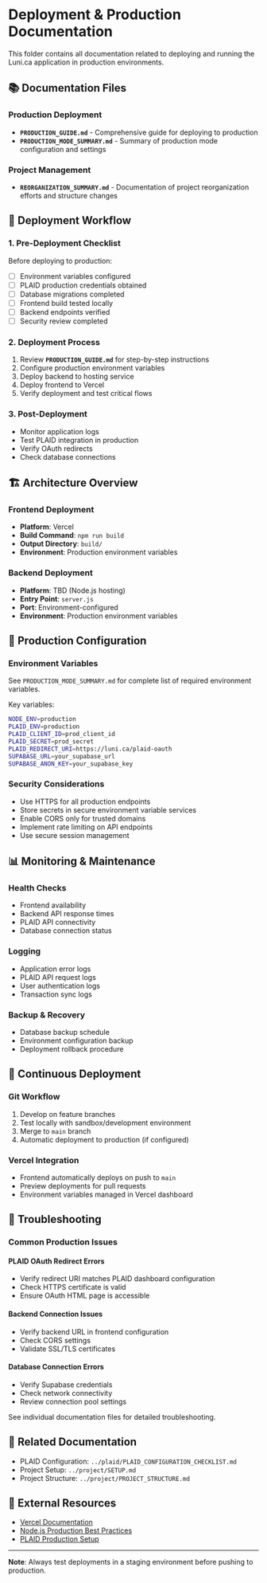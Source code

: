# Deployment & Production Documentation

This folder contains all documentation related to deploying and running the Luni.ca application in production environments.

## 📚 Documentation Files

### Production Deployment
- **`PRODUCTION_GUIDE.md`** - Comprehensive guide for deploying to production
- **`PRODUCTION_MODE_SUMMARY.md`** - Summary of production mode configuration and settings

### Project Management
- **`REORGANIZATION_SUMMARY.md`** - Documentation of project reorganization efforts and structure changes

## 🚀 Deployment Workflow

### 1. Pre-Deployment Checklist
Before deploying to production:
- [ ] Environment variables configured
- [ ] PLAID production credentials obtained
- [ ] Database migrations completed
- [ ] Frontend build tested locally
- [ ] Backend endpoints verified
- [ ] Security review completed

### 2. Deployment Process
1. Review **`PRODUCTION_GUIDE.md`** for step-by-step instructions
2. Configure production environment variables
3. Deploy backend to hosting service
4. Deploy frontend to Vercel
5. Verify deployment and test critical flows

### 3. Post-Deployment
- Monitor application logs
- Test PLAID integration in production
- Verify OAuth redirects
- Check database connections

## 🏗️ Architecture Overview

### Frontend Deployment
- **Platform**: Vercel
- **Build Command**: `npm run build`
- **Output Directory**: `build/`
- **Environment**: Production environment variables

### Backend Deployment
- **Platform**: TBD (Node.js hosting)
- **Entry Point**: `server.js`
- **Port**: Environment-configured
- **Environment**: Production environment variables

## 🔧 Production Configuration

### Environment Variables
See `PRODUCTION_MODE_SUMMARY.md` for complete list of required environment variables.

Key variables:
```bash
NODE_ENV=production
PLAID_ENV=production
PLAID_CLIENT_ID=prod_client_id
PLAID_SECRET=prod_secret
PLAID_REDIRECT_URI=https://luni.ca/plaid-oauth
SUPABASE_URL=your_supabase_url
SUPABASE_ANON_KEY=your_supabase_key
```

### Security Considerations
- Use HTTPS for all production endpoints
- Store secrets in secure environment variable services
- Enable CORS only for trusted domains
- Implement rate limiting on API endpoints
- Use secure session management

## 📊 Monitoring & Maintenance

### Health Checks
- Frontend availability
- Backend API response times
- PLAID API connectivity
- Database connection status

### Logging
- Application error logs
- PLAID API request logs
- User authentication logs
- Transaction sync logs

### Backup & Recovery
- Database backup schedule
- Environment configuration backup
- Deployment rollback procedure

## 🔄 Continuous Deployment

### Git Workflow
1. Develop on feature branches
2. Test locally with sandbox/development environment
3. Merge to `main` branch
4. Automatic deployment to production (if configured)

### Vercel Integration
- Frontend automatically deploys on push to `main`
- Preview deployments for pull requests
- Environment variables managed in Vercel dashboard

## 🚨 Troubleshooting

### Common Production Issues

#### PLAID OAuth Redirect Errors
- Verify redirect URI matches PLAID dashboard configuration
- Check HTTPS certificate is valid
- Ensure OAuth HTML page is accessible

#### Backend Connection Issues
- Verify backend URL in frontend configuration
- Check CORS settings
- Validate SSL/TLS certificates

#### Database Connection Errors
- Verify Supabase credentials
- Check network connectivity
- Review connection pool settings

See individual documentation files for detailed troubleshooting.

## 📖 Related Documentation

- PLAID Configuration: `../plaid/PLAID_CONFIGURATION_CHECKLIST.md`
- Project Setup: `../project/SETUP.md`
- Project Structure: `../project/PROJECT_STRUCTURE.md`

## 🔗 External Resources

- [Vercel Documentation](https://vercel.com/docs)
- [Node.js Production Best Practices](https://nodejs.org/en/docs/guides/nodejs-docker-webapp/)
- [PLAID Production Setup](https://plaid.com/docs/production/)

---

**Note**: Always test deployments in a staging environment before pushing to production.

